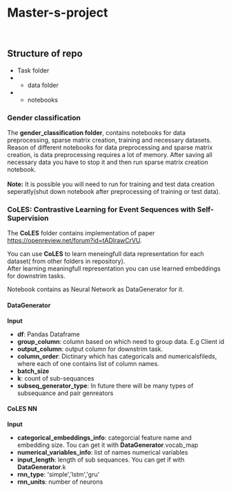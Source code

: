 # Master-s-project
<br>

## Structure of repo
- Task folder
- - data folder
- - notebooks<br>
### Gender classification
The **gender_classification folder**,  contains notebooks for data preprocessing, sparse matrix creation, training and necessary datasets.<br> 
Reason of different notebooks for data preprocessing and sparse matrix creation, is data preprocessing requires a lot of memory. After saving all necessary data you have to stop it and then run sparse matrix creation notebook.<br><br> 
**Note:** It is possible you will need to run for training and test data creation seperatly(shut down notebook after preprocessing of training or test data).

### CoLES: Contrastive Learning for Event Sequences with Self-Supervision 
The **CoLES** folder contains implementation of paper https://openreview.net/forum?id=tADlrawCrVU. <br/>

You can use **CoLES** to learn meneingfull data representation for each dataset( from other folders in repository).<br/> After learning meaningfull representation you can use learned embeddings for downstrim tasks.

Notebook contains as Neural Network as DataGenerator for it.<br/>

#### DataGenerator
**Input**
- **df**: Pandas Dataframe
- **group_column**: column based on which need to group data. E.g Client id
- **output_column**: output column for downstrim task.
- **column_order**: Dictinary which has categoricals and numericalsfileds, where each of one contains list of column names.
- **batch_size**
- **k**: count of sub-sequances
- **subseq_generator_type**: In future there will be many types of subsequance and pair genreators

#### CoLES NN
**Input**
- **categorical_embeddings_info**: categorcial feature name and embedding size. Tou can get it with **DataGenerator**.vocab_map
- **numerical_variables_info**: list of names numerical variables
- **input_length**: length of sub sequances. You can get if with **DataGenerator**.k
- **rnn_type**: 'simple','lstm','gru'
- **rnn_units**: number of neurons



